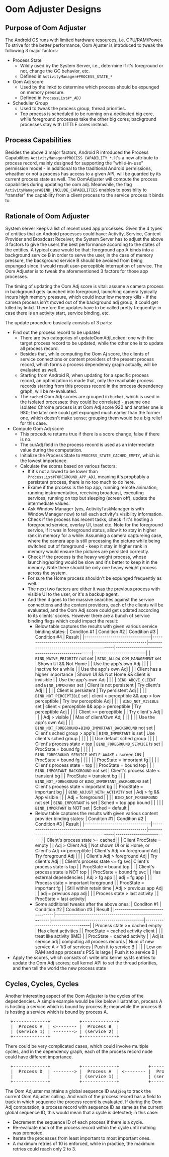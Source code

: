 <!-- Copyright (C) 2020 The Android Open Source Project

     Licensed under the Apache License, Version 2.0 (the "License");
     you may not use this file except in compliance with the License.
     You may obtain a copy of the License at

          http://www.apache.org/licenses/LICENSE-2.0

     Unless required by applicable law or agreed to in writing, software
     distributed under the License is distributed on an "AS IS" BASIS,
     WITHOUT WARRANTIES OR CONDITIONS OF ANY KIND, either express or implied.
     See the License for the specific language governing permissions and
     limitations under the License.
-->

# Oom Adjuster Designs

## Purpose of Oom Adjuster

The Android OS runs with limited hardware resources, i.e. CPU/RAM/Power. To strive for the better performance, Oom Ajuster is introduced to tweak the following 3 major factors:

 * Process State
   * Wildly used by the System Server, i.e., determine if it's foreground or not, change the GC behavior, etc.
   * Defined in `ActivityManager#PROCESS_STATE_*`
 * Oom Adj score
   * Used by the lmkd to determine which process should be expunged on memory pressure.
   * Defined in `ProcessList#*_ADJ`
 * Scheduler Group
   * Used to tweak the process group, thread priorities.
   * Top process is scheduled to be running on a dedicated big core, while foreground processes take the other big cores; background processes stay with LITTLE cores instead.

## Process Capabilities

Besides the above 3 major factors, Android R introduced the Process Capabilities `ActivityManager#PROCESS_CAPABILITY_*`.  It's a new attribute to process record, mainly designed for supporting the "while-in-use" permission model - in additional to the traditional Android permissions, wheather or not a process has access to a given API, will be guarded by its current process state as well. The OomAdjuster will compute the process capabilities during updating the oom adj. Meanwhile, the flag `ActivityManager#BIND_INCLUDE_CAPABILITIES` enables to possiblity to "transfer" the capability from a client process to the service process it binds to.

## Rationale of Oom Adjuster

System server keeps a list of recent used app processes. Given the 4 types of entities that an Android processes could have: Activity, Service, Content Provider and Broadcast Receiver, the System Server has to adjust the above 3 factors to give the users the best performance according to the states of the entities. A typical case would be that: foreground app A binds into a background service B in order to serve the user, in the case of memory pressure, the background service B should be avoided from being expunged since it would result user-perceptible interruption of service. The Oom Adjuster is to tweak the aforementioned 3 factors for those app processes.

The timing of updating the Oom Adj score is vital: assume a camera process in background gets launched into foreground, launching camera typically incurs high memory pressure, which could incur low memory kills - if the camera process isn't moved out of the background adj group, it could get killed by lmkd. Therefore the updates have to be called pretty frequently: in case there is an activity start, service binding, etc.

The update procedure basically consists of 3 parts:
  * Find out the process record to be updated
    * There are two categories of updateOomAdjLocked: one with the target process record to be updated, while the other one is to update all process record.
    * Besides that, while computing the Oom Aj score, the clients of service connections or content providers of the present process record, which forms a process dependency graph actually, will be evaluated as well.
    * Starting from Android R, when updating for a specific process record, an optimization is made that, only the reachable process records starting from this process record in the process dependency graph, will be re-evaluated.
    * The `cached` Oom Adj scores are grouped in `bucket`, which is used in the isolated processes: they could be correlated - assume one isolated Chrome process is at Oom Adj score 920 and another one is 980; the later one could get expunged much earlier than the former one, which doesn't make sense; grouping them would be a big relief for this case.
  * Compute Oom Adj score
    * This procedure returns true if there is a score change, false if there is no.
    * The curAdj field in the process record is used as an intermediate value during the computation.
    * Initialize the Process State to `PROCESS_STATE_CACHED_EMPTY`, which is the lowest importance.
    * Calculate the scores based on various factors:
      * If it's not allowed to be lower than `ProcessList#FOREGROUND_APP_ADJ`, meaning it's propbably a persistent process, there is no too much to do here.
      * Exame if the process is the top app, running remote animation, running instrumentation, receiving broadcast, executing services, running on top but sleeping (screen off), update the intermediate values.
      * Ask Window Manager (yes, ActivityTaskManager is with WindowManager now) to tell each activity's visibility information.
      * Check if the process has recent tasks, check if it's hosting a foreground service, overlay UI, toast etc. Note for the foreground service, if it was in foreground status, allow it to stay in higher rank in memory for a while: Assuming a camera captureing case, where the camera app is still processing the picture while being switched out of foreground - keep it stay in higher rank in memory would ensure the pictures are persisted correctly.
      * Check if the process is the heavy weight process, whose launching/exiting would be slow and it's better to keep it in the memory. Note there should be only one heavy weight process across the system.
      * For sure the Home process shouldn't be expunged frequently as well.
      * The next two factors are either it was the previous process with visible UI to the user, or it's a backup agent.
      * And then it goes to the massive searches against the service connections and the content providers, each of the clients will be evaluated, and the Oom Adj score could get updated according to its clients' scores. However there are a bunch of service binding flags which could impact the result:
        * Below table captures the results with given various service binding states:
        | Conditon #1                     | Condition #2                                               | Condition #3                                 | Condition #4                                      | Result                   |
        |---------------------------------|------------------------------------------------------------|----------------------------------------------|---------------------------------------------------|--------------------------|
        | `BIND_WAIVE_PRIORITY` not set   | `BIND_ALLOW_OOM_MANAGEMENT` set                            | Shown UI && Not Home                         |                                                   | Use the app's own Adj    |
        |                                 |                                                            | Inactive for a while                         |                                                   | Use the app's own Adj    |
        |                                 | Client has a higher importance                             | Shown UI && Not Home && client is invisible  |                                                   | Use the app's own Adj    |
        |                                 |                                                            | `BIND_ABOVE_CLIENT` and `BIND_IMPORTANT` set | Client is not persistent                          | Try client's Adj         |
        |                                 |                                                            |                                              | Client is persistent                              | Try persistent Adj       |
        |                                 |                                                            | `BIND_NOT_PERCEPTIBLE` set                   | client < perceptible && app > low perceptible     | Try low perceptible Adj  |
        |                                 |                                                            | `BIND_NOT_VISIBLE` set                       | client < perceptible && app > perceptible         | Try perceptible Adj      |
        |                                 |                                                            | Client >= perceptible                        |                                                   | Try client's Adj         |
        |                                 |                                                            | Adj > visible                                |                                                   | Max of client/Own Adj    |
        |                                 |                                                            |                                              |                                                   | Use the app's own Adj    |
        |                                 | `BIND_NOT_FOREGROUND`+`BIND_IMPORTANT_BACKGROUND` not set  | Client's sched group > app's                 | `BIND_IMPORTANT` is set                           | Use client's sched group |
        |                                 |                                                            |                                              |                                                   | Use default sched group  |
        |                                 |                                                            | Client's process state < top                 | `BIND_FOREGROUND_SERVICE` is set                  | ProcState = bound fg     |
        |                                 |                                                            |                                              | `BIND_FOREGROUND_SERVICE_WHILE_AWAKE` + screen ON | ProcState = bound fg     |
        |                                 |                                                            |                                              |                                                   | ProcState = important fg |
        |                                 |                                                            | Client's process state = top                 |                                                   | ProcState = bound top    |
        |                                 | `BIND_IMPORTANT_BACKGROUND` not set                        | Client's process state < transient bg        |                                                   | ProcState = transient bg |
        |                                 | `BIND_NOT_FOREGROUND` or `BIND_IMPORTANT_BACKGROUND` set   | Client's process state < important bg        |                                                   | ProcState = important bg |
        | `BIND_ADJUST_WITH_ACTIVITY` set | Adj > fg && App visible                                    |                                              |                                                   | Adj = foreground         |
        |                                 |                                                            | `BIND_NOT_FOREGROUND` not set                | `BIND_IMPORTANT` is set                           | Sched = top app bound    |
        |                                 |                                                            |                                              | `BIND_IMPORTANT` is NOT set                       | Sched = default          |
        * Below table captures the results with given various content provider binding states:
        | Conditon #1                     | Condition #2                                               | Condition #3                                 | Result                   |
        |---------------------------------|------------------------------------------------------------|----------------------------------------------|--------------------------|
        | Client's process state >= cached|                                                            |                                              | Client ProcState = empty |
        | Adj > Client Adj                | Not shown UI or is Home, or Client's Adj <= perceptible    | Client's Adj <= foreground Adj               | Try foreground Adj       |
        |                                 |                                                            | Client's Adj > foreground Adj                | Try client's Adj         |
        | Client's process state <= fg svc| Client's process state is top                              |                                              | ProcState = bound top    |
        |                                 | Client's process state is NOT top                          |                                              | ProcState = bound fg svc |
        | Has external dependencies       | Adj > fg app                                               |                                              | adj = fg app             |
        |                                 | Process state > important foreground                       |                                              | ProcState = important fg |
        | Still within retain time        | Adj > previous app Adj                                     |                                              | adj = previuos app adj   |
        |                                 | Process state > last activity                              |                                              | ProcState = last activity|
        * Some additional tweaks after the above ones:
        | Conditon #1                     | Condition #2                                               | Condition #3                                 | Result                             |
        |---------------------------------|------------------------------------------------------------|----------------------------------------------|------------------------------------|
        | Process state >= cached empty   | Has client activities                                      |                                              | ProcState = cached activity client |
        |                                 | treat like activity (IME)                                  |                                              | ProcState = cached activity        |
        | Adj is service adj              | computing all process records                              | Num of new service A > 1/3 of services       | Push it to service B               |
        |                                 |                                                            | Low on RAM and app process's PSS is large    | Push it to service B               |
  * Apply the scores, which consists of: write into kernel sysfs entries to update the Oom Adj scores; call kernel API to set the thread priorities, and then tell the world the new process state

## Cycles, Cycles, Cycles

Another interesting aspect of the Oom Adjuster is the cycles of the dependencies. A simple example would be like below illustration, process A is hosting a service which is bound by process B; meanwhile the process B is hosting a service which is bound by process A.
<pre>
  +-------------+           +-------------+
  |  Process A  | <-------- |  Process B  |
  | (service 1) | --------> | (service 2) |
  +-------------+           +-------------+
</pre>

There could be very complicated cases, which could involve multiple cycles, and in the dependency graph, each of the process record node could have different importance.
<pre>
  +-------------+           +-------------+           +-------------+           +-------------+           +-------------+
  |  Process D  | --------> |  Process A  | <-------- |  Process B  | <-------- |  Process C  | <-------- |  Process A  |
  |             |           | (service 1) |           | (service 2) |           | (service 3) |           | (service 1) |
  +-------------+           +-------------+           +-------------+           +-------------+           +-------------+
</pre>

The Oom Adjuster maintains a global sequence ID `mAdjSeq` to track the current Oom Adjuster calling. And each of the process record has a field to track in which sequence the process record is evaluated. If during the Oom Adj computation, a process record with sequence ID as same as the current global sequence ID, this would mean that a cycle is detected; in this case:
  * Decrement the sequence ID of each process if there is a cycle.
  * Re-evaluate each of the process record within the cycle until nothing was promoted.
  * Iterate the processes from least important to most important ones.
  * A maximum retries of 10 is enforced, while in practice, the maximum retries could reach only 2 to 3.

